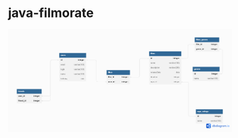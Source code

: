 # java-filmorate

![Схема базы данных](https://github.com/alanpodolsk/java-filmorate/blob/add-database/DBdiagram.png)
